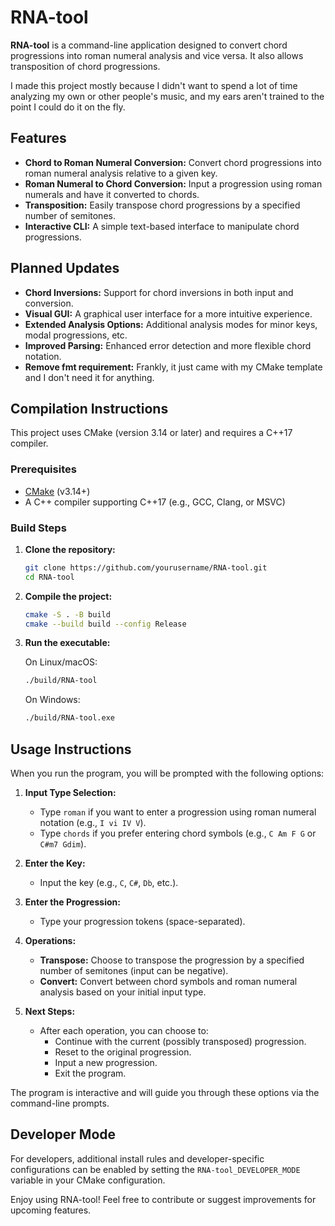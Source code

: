 # RNA-tool

**RNA-tool** is a command-line application designed to convert chord progressions into roman numeral analysis and vice versa. It also allows transposition of chord progressions. 

I made this project mostly because I didn't want to spend a lot of time analyzing my own or other people's music, and my ears aren't trained to the point I could do it on the fly.

## Features

- **Chord to Roman Numeral Conversion:** Convert chord progressions into roman numeral analysis relative to a given key.
- **Roman Numeral to Chord Conversion:** Input a progression using roman numerals and have it converted to chords.
- **Transposition:** Easily transpose chord progressions by a specified number of semitones.
- **Interactive CLI:** A simple text-based interface to manipulate chord progressions.

## Planned Updates

- **Chord Inversions:** Support for chord inversions in both input and conversion.
- **Visual GUI:** A graphical user interface for a more intuitive experience.
- **Extended Analysis Options:** Additional analysis modes for minor keys, modal progressions, etc.
- **Improved Parsing:** Enhanced error detection and more flexible chord notation.
- **Remove fmt requirement:** Frankly, it just came with my CMake template and I don't need it for anything.

## Compilation Instructions

This project uses CMake (version 3.14 or later) and requires a C++17 compiler.

### Prerequisites

- [CMake](https://cmake.org/) (v3.14+)
- A C++ compiler supporting C++17 (e.g., GCC, Clang, or MSVC)

### Build Steps

1. **Clone the repository:**

   ```bash
   git clone https://github.com/yourusername/RNA-tool.git
   cd RNA-tool
   ```
   
2. **Compile the project:**

   ```bash
   cmake -S . -B build
   cmake --build build --config Release
   ```

3. **Run the executable:**

   On Linux/macOS:
   ```bash
   ./build/RNA-tool
   ```
   On Windows:
   ```bash
   ./build/RNA-tool.exe
   ```

## Usage Instructions

When you run the program, you will be prompted with the following options:

1. **Input Type Selection:**
   - Type `roman` if you want to enter a progression using roman numeral notation (e.g., `I vi IV V`).
   - Type `chords` if you prefer entering chord symbols (e.g., `C Am F G` or `C#m7 Gdim`).

2. **Enter the Key:**
   - Input the key (e.g., `C`, `C#`, `Db`, etc.).

3. **Enter the Progression:**
   - Type your progression tokens (space-separated).

4. **Operations:**
   - **Transpose:** Choose to transpose the progression by a specified number of semitones (input can be negative).
   - **Convert:** Convert between chord symbols and roman numeral analysis based on your initial input type.

5. **Next Steps:**
   - After each operation, you can choose to:
     - Continue with the current (possibly transposed) progression.
     - Reset to the original progression.
     - Input a new progression.
     - Exit the program.

The program is interactive and will guide you through these options via the command-line prompts.

## Developer Mode

For developers, additional install rules and developer-specific configurations can be enabled by setting the `RNA-tool_DEVELOPER_MODE` variable in your CMake configuration.

Enjoy using RNA-tool! Feel free to contribute or suggest improvements for upcoming features.


